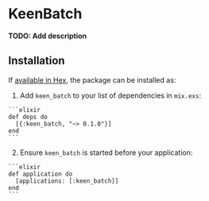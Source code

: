 # KeenBatch

**TODO: Add description**

## Installation

If [available in Hex](https://hex.pm/docs/publish), the package can be installed as:

  1. Add `keen_batch` to your list of dependencies in `mix.exs`:

    ```elixir
    def deps do
      [{:keen_batch, "~> 0.1.0"}]
    end
    ```

  2. Ensure `keen_batch` is started before your application:

    ```elixir
    def application do
      [applications: [:keen_batch]]
    end
    ```

